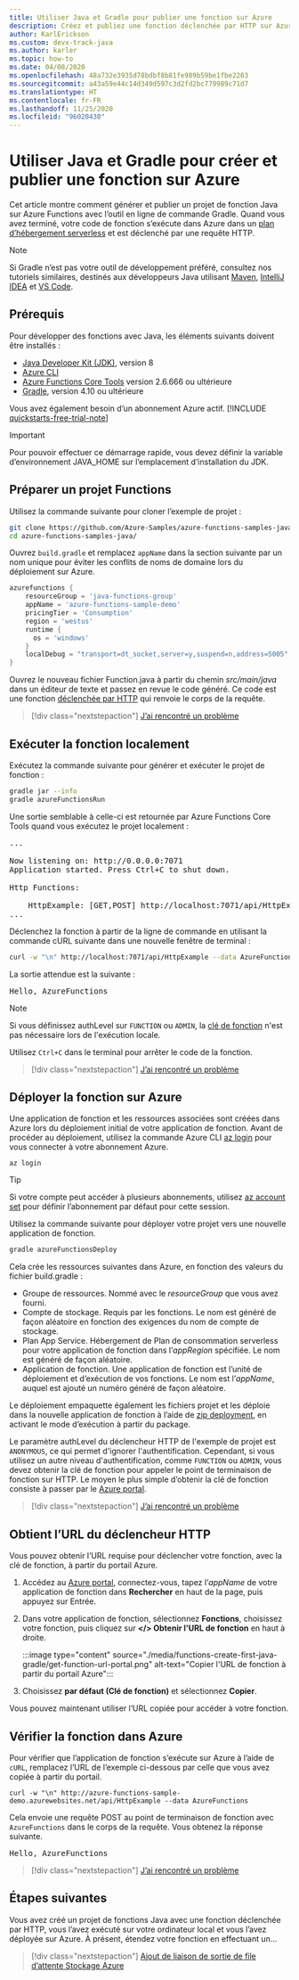 ```yaml
---
title: Utiliser Java et Gradle pour publier une fonction sur Azure
description: Créez et publiez une fonction déclenchée par HTTP sur Azure avec Java et Gradle.
author: KarlErickson
ms.custom: devx-track-java
ms.author: karler
ms.topic: how-to
ms.date: 04/08/2020
ms.openlocfilehash: 48a732e3935d78bdbf8b81fe989b59be1fbe2203
ms.sourcegitcommit: a43a59e44c14d349d597c3d2fd2bc779989c71d7
ms.translationtype: HT
ms.contentlocale: fr-FR
ms.lasthandoff: 11/25/2020
ms.locfileid: "96020430"
---
```

# <a name="use-java-and-gradle-to-create-and-publish-a-function-to-azure"></a>Utiliser Java et Gradle pour créer et publier une fonction sur Azure

Cet article montre comment générer et publier un projet de fonction Java sur Azure Functions avec l’outil en ligne de commande Gradle. Quand vous avez terminé, votre code de fonction s’exécute dans Azure dans un [plan d’hébergement serverless](functions-scale.md#consumption-plan) et est déclenché par une requête HTTP. 

> [!NOTE]
> Si Gradle n’est pas votre outil de développement préféré, consultez nos tutoriels similaires, destinés aux développeurs Java utilisant [Maven](./create-first-function-cli-java.md), [IntelliJ IDEA](/azure/developer/java/toolkit-for-intellij/quickstart-functions) et [VS Code](./create-first-function-vs-code-java.md).

## <a name="prerequisites"></a>Prérequis

Pour développer des fonctions avec Java, les éléments suivants doivent être installés :

- [Java Developer Kit (JDK)](/azure/developer/java/fundamentals/java-jdk-long-term-support), version 8
- [Azure CLI]
- [Azure Functions Core Tools](./functions-run-local.md#v2) version 2.6.666 ou ultérieure
- [Gradle](https://gradle.org/), version 4.10 ou ultérieure

Vous avez également besoin d’un abonnement Azure actif. [!INCLUDE [quickstarts-free-trial-note](../../includes/quickstarts-free-trial-note.md)]

> [!IMPORTANT]
> Pour pouvoir effectuer ce démarrage rapide, vous devez définir la variable d’environnement JAVA_HOME sur l’emplacement d’installation du JDK.

## <a name="prepare-a-functions-project"></a>Préparer un projet Functions

Utilisez la commande suivante pour cloner l’exemple de projet :

```bash
git clone https://github.com/Azure-Samples/azure-functions-samples-java.git
cd azure-functions-samples-java/
```

Ouvrez `build.gradle` et remplacez `appName` dans la section suivante par un nom unique pour éviter les conflits de noms de domaine lors du déploiement sur Azure. 

```gradle
azurefunctions {
    resourceGroup = 'java-functions-group'
    appName = 'azure-functions-sample-demo'
    pricingTier = 'Consumption'
    region = 'westus'
    runtime {
      os = 'windows'
    }
    localDebug = "transport=dt_socket,server=y,suspend=n,address=5005"
}
```

Ouvrez le nouveau fichier Function.java à partir du chemin *src/main/java* dans un éditeur de texte et passez en revue le code généré. Ce code est une fonction [déclenchée par HTTP](functions-bindings-http-webhook.md) qui renvoie le corps de la requête. 

> [!div class="nextstepaction"]
> [J’ai rencontré un problème](https://www.research.net/r/javae2e?tutorial=functions-create-first-java-gradle&step=generate-project)

## <a name="run-the-function-locally"></a>Exécuter la fonction localement

Exécutez la commande suivante pour générer et exécuter le projet de fonction :

```bash
gradle jar --info
gradle azureFunctionsRun
```
Une sortie semblable à celle-ci est retournée par Azure Functions Core Tools quand vous exécutez le projet localement :

<pre>
...

Now listening on: http://0.0.0.0:7071
Application started. Press Ctrl+C to shut down.

Http Functions:

    HttpExample: [GET,POST] http://localhost:7071/api/HttpExample
...
</pre>

Déclenchez la fonction à partir de la ligne de commande en utilisant la commande cURL suivante dans une nouvelle fenêtre de terminal :

```bash
curl -w "\n" http://localhost:7071/api/HttpExample --data AzureFunctions
```

La sortie attendue est la suivante :

<pre>
Hello, AzureFunctions
</pre>

> [!NOTE]
> Si vous définissez authLevel sur `FUNCTION` ou `ADMIN`, la [clé de fonction](functions-bindings-http-webhook-trigger.md#authorization-keys) n'est pas nécessaire lors de l'exécution locale.  

Utilisez `Ctrl+C` dans le terminal pour arrêter le code de la fonction.

> [!div class="nextstepaction"]
> [J’ai rencontré un problème](https://www.research.net/r/javae2e?tutorial=functions-create-first-java-gradle&step=local-run)

## <a name="deploy-the-function-to-azure"></a>Déployer la fonction sur Azure

Une application de fonction et les ressources associées sont créées dans Azure lors du déploiement initial de votre application de fonction. Avant de procéder au déploiement, utilisez la commande Azure CLI [az login](/cli/azure/authenticate-azure-cli) pour vous connecter à votre abonnement Azure. 

```azurecli
az login
```

> [!TIP]
> Si votre compte peut accéder à plusieurs abonnements, utilisez [az account set](/cli/azure/account#az-account-set) pour définir l’abonnement par défaut pour cette session. 

Utilisez la commande suivante pour déployer votre projet vers une nouvelle application de fonction. 

```bash
gradle azureFunctionsDeploy
```

Cela crée les ressources suivantes dans Azure, en fonction des valeurs du fichier build.gradle :

+ Groupe de ressources. Nommé avec le _resourceGroup_ que vous avez fourni.
+ Compte de stockage. Requis par les fonctions. Le nom est généré de façon aléatoire en fonction des exigences du nom de compte de stockage.
+ Plan App Service. Hébergement de Plan de consommation serverless pour votre application de fonction dans l’_appRegion_ spécifiée. Le nom est généré de façon aléatoire.
+ Application de fonction. Une application de fonction est l’unité de déploiement et d’exécution de vos fonctions. Le nom est l’_appName_, auquel est ajouté un numéro généré de façon aléatoire. 

Le déploiement empaquette également les fichiers projet et les déploie dans la nouvelle application de fonction à l’aide de [zip deployment](functions-deployment-technologies.md#zip-deploy), en activant le mode d’exécution à partir du package.

Le paramètre authLevel du déclencheur HTTP de l'exemple de projet est `ANONYMOUS`, ce qui permet d'ignorer l'authentification. Cependant, si vous utilisez un autre niveau d'authentification, comme `FUNCTION` ou `ADMIN`, vous devez obtenir la clé de fonction pour appeler le point de terminaison de fonction sur HTTP. Le moyen le plus simple d’obtenir la clé de fonction consiste à passer par le [Azure portal].

> [!div class="nextstepaction"]
> [J’ai rencontré un problème](https://www.research.net/r/javae2e?tutorial=functions-create-first-java-gradle&step=deploy)

## <a name="get-the-http-trigger-url"></a>Obtient l’URL du déclencheur HTTP

Vous pouvez obtenir l’URL requise pour déclencher votre fonction, avec la clé de fonction, à partir du portail Azure. 

1. Accédez au [Azure portal], connectez-vous, tapez l’_appName_ de votre application de fonction dans **Rechercher** en haut de la page, puis appuyez sur Entrée.
 
1. Dans votre application de fonction, sélectionnez **Fonctions**, choisissez votre fonction, puis cliquez sur **</> Obtenir l'URL de fonction** en haut à droite. 

    :::image type="content" source="./media/functions-create-first-java-gradle/get-function-url-portal.png" alt-text="Copier l'URL de fonction à partir du portail Azure":::

1. Choisissez **par défaut (Clé de fonction)** et sélectionnez **Copier**. 

Vous pouvez maintenant utiliser l’URL copiée pour accéder à votre fonction.

## <a name="verify-the-function-in-azure"></a>Vérifier la fonction dans Azure

Pour vérifier que l’application de fonction s’exécute sur Azure à l’aide de `cURL`, remplacez l’URL de l’exemple ci-dessous par celle que vous avez copiée à partir du portail.

```console
curl -w "\n" http://azure-functions-sample-demo.azurewebsites.net/api/HttpExample --data AzureFunctions
```

Cela envoie une requête POST au point de terminaison de fonction avec `AzureFunctions` dans le corps de la requête. Vous obtenez la réponse suivante.

<pre>
Hello, AzureFunctions
</pre>

> [!div class="nextstepaction"]
> [J’ai rencontré un problème](https://www.research.net/r/javae2e?tutorial=functions-create-first-java-gradle&step=verify-deployment)

## <a name="next-steps"></a>Étapes suivantes

Vous avez créé un projet de fonctions Java avec une fonction déclenchée par HTTP, vous l’avez exécuté sur votre ordinateur local et vous l’avez déployée sur Azure. À présent, étendez votre fonction en effectuant un...

> [!div class="nextstepaction"]
> [Ajout de liaison de sortie de file d’attente Stockage Azure](functions-add-output-binding-storage-queue-java.md)


[Azure CLI]: /cli/azure
[Azure portal]: https://portal.azure.com